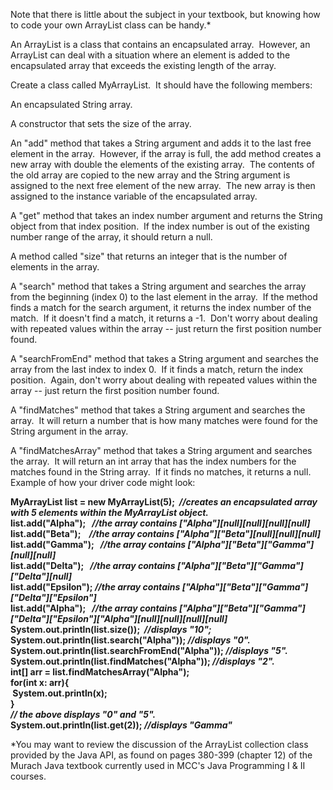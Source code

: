 Note that there is little about the subject in your textbook, but knowing how to code your own ArrayList class can be handy.*  
  
An ArrayList is a class that contains an encapsulated array.  However, an ArrayList can deal with a situation where an element is added to the encapsulated array that exceeds the existing length of the array.  
  
Create a class called MyArrayList.  It should have the following members:  
  
An encapsulated String array.  
  
A constructor that sets the size of the array.  
  
An "add" method that takes a String argument and adds it to the last free element in the array.  However, if the array is full, the add method creates a new array with double the elements of the existing array.  The contents of the old array are copied to the new array and the String argument is assigned to the next free element of the new array.  The new array is then assigned to the instance variable of the encapsulated array.  
  
A "get" method that takes an index number argument and returns the String object from that index position.  If the index number is out of the existing number range of the array, it should return a null.  
  
A method called "size" that returns an integer that is the number of elements in the array.  
  
A "search" method that takes a String argument and searches the array from the beginning (index 0) to the last element in the array.  If the method finds a match for the search argument, it returns the index number of the match.  If it doesn't find a match, it returns a -1.  Don't worry about dealing with repeated values within the array -- just return the first position number found.  
  
A "searchFromEnd" method that takes a String argument and searches the array from the last index to index 0.  If it finds a match, return the index position.  Again, don't worry about dealing with repeated values within the array -- just return the first position number found.  
  
A "findMatches" method that takes a String argument and searches the array.  It will return a number that is how many matches were found for the String argument in the array.  
  
A "findMatchesArray" method that takes a String argument and searches the array.  It will return an int array that has the index numbers for the matches found in the String array.  If it finds no matches, it returns a null.  
Example of how your driver code might look:  
  
**MyArrayList list = new MyArrayList(5);  _//creates an encapsulated array with 5 elements within the_ _MyArrayList object._**  
**list.add("Alpha");   _//the array contains ["Alpha"][null][null][null][null]_**  
**list.add("Beta");    _//the array contains ["Alpha"]["Beta"][null][null][null]_**  
**list.add("Gamma");   _//the array contains ["Alpha"]["Beta"]["Gamma"][null][null]_**  
**list.add("Delta");   _//the array contains ["Alpha"]["Beta"]["Gamma"]["Delta"][null]_**  
**list.add("Epsilon"); _//the array contains ["Alpha"]["Beta"]["Gamma"]["Delta"]["Epsilon"]_**  
**list.add("Alpha");   _//the array contains ["Alpha"]["Beta"]["Gamma"]["Delta"]["Epsilon"]["Alpha"][null][null][null][null]_**  
**System.out.println(list.size());  _//displays "10";_**  
**System.out.println(list.search("Alpha")); _//displays "0"._**  
**System.out.println(list.searchFromEnd("Alpha")); _//displays "5"._**  
**System.out.println(list.findMatches("Alpha")); _//displays "2"._**  
**int[] arr = list.findMatchesArray("Alpha");**  
**for(int x: arr){  
 System.out.println(x);  
}  
_// the above displays "0" and "5"._  
System.out.println(list.get(2)); _//displays "Gamma"_**

*You may want to review the discussion of the ArrayList collection class provided by the Java API, as found on pages 380-399 (chapter 12) of the Murach Java textbook currently used in MCC's Java Programming I & II courses.